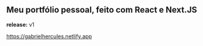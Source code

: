 ## Meu portfólio pessoal, feito com **React** e **Next.JS**
**release:** v1

https://gabrielhercules.netlify.app
